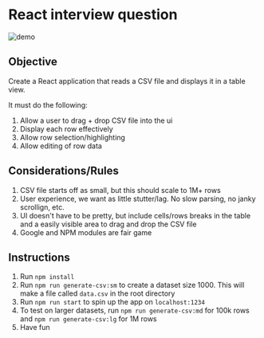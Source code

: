 # React interview question

![demo](./demo.gif)

## Objective

Create a React application that reads a CSV file and displays it in a table view.

It must do the following:

1. Allow a user to drag + drop CSV file into the ui
2. Display each row effectively
3. Allow row selection/highlighting
4. Allow editing of row data

## Considerations/Rules

1. CSV file starts off as small, but this should scale to 1M+ rows
2. User experience, we want as little stutter/lag. No slow parsing, no janky scrollign, etc.
3. UI doesn't have to be pretty, but include cells/rows breaks in the table and a easily visible area to drag and drop the CSV file
4. Google and NPM modules are fair game

## Instructions

1. Run `npm install`
2. Run `npm run generate-csv:sm` to create a dataset size 1000. This will make a file called `data.csv` in the root directory
3. Run `npm run start` to spin up the app on `localhost:1234`
4. To test on larger datasets, run `npm run generate-csv:md` for 100k rows and `npm run generate-csv:lg` for 1M rows
5. Have fun
